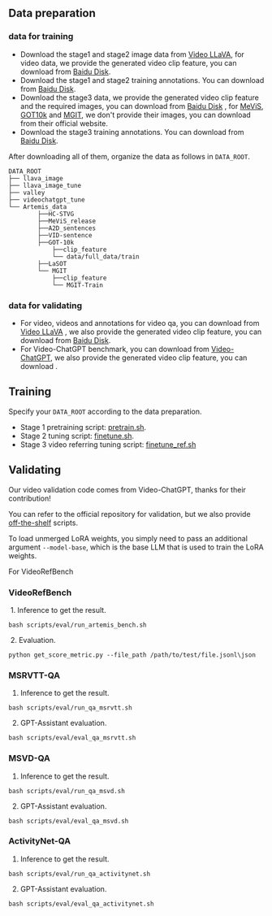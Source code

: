 ## Data preparation

### data for training
- Download the stage1 and stage2 image data from [Video LLaVA](https://github.com/PKU-YuanGroup/Video-LLaVA/blob/main/TRAIN_AND_VALIDATE.md), for video data, we provide the generated video clip feature, you can download from [Baidu Disk](https://pan.baidu.com/s/1vPZswad5auXlDrmV7JJpdg?pwd=lj8b).
- Download the stage1 and stage2 training annotations. You can download from [Baidu Disk](https://pan.baidu.com/s/1vPZswad5auXlDrmV7JJpdg?pwd=lj8b).
- Download the stage3 data, we provide the generated video clip feature and the required images, you can download from  [Baidu Disk](https://pan.baidu.com/s/1vPZswad5auXlDrmV7JJpdg?pwd=lj8b) , for [MeViS](https://codalab.lisn.upsaclay.fr/competitions/15094), [GOT10k](http://got-10k.aitestunion.com/) and [MGIT](http://videocube.aitestunion.com/), we don't provide their images, you can download from their official website.
- Download the stage3 training annotations. You can download from [Baidu Disk](https://pan.baidu.com/s/1vPZswad5auXlDrmV7JJpdg?pwd=lj8b).

After downloading all of them, organize the data as follows in ```DATA_ROOT```. 

```Shell
DATA_ROOT
├── llava_image
├── llava_image_tune
├── valley
├── videochatgpt_tune
└── Artemis_data
		├──HC-STVG
		├──MeViS_release
		├──A2D_sentences
		├──VID-sentence
		├──GOT-10k
			├──clip_feature
			└── data/full_data/train				
		├──LaSOT
		└── MGIT
			├──clip_feature
			└── MGIT-Train	
```

### data for validating
- For video, videos and annotations for video qa, you can download from [Video LLaVA](https://github.com/PKU-YuanGroup/Video-LLaVA/blob/main/TRAIN_AND_VALIDATE.md) , we also provide the generated video clip feature, you can download from [Baidu Disk](https://pan.baidu.com/s/1vPZswad5auXlDrmV7JJpdg?pwd=lj8b).
- For Video-ChatGPT benchmark, you can download from [Video-ChatGPT](https://github.com/mbzuai-oryx/Video-ChatGPT/blob/main/quantitative_evaluation/README.md), we also provide the generated video clip feature, you can download .

## Training
Specify your `DATA_ROOT` according to the data preparation.
- Stage 1 pretraining script: [pretrain.sh](scripts/pretrain.sh). 
- Stage 2 tuning script: [finetune.sh](scripts/finetune.sh).
- Stage 3 video referring tuning script: [finetune_ref.sh](scripts/finetune_ref.sh)

## Validating
Our video validation code comes from Video-ChatGPT, thanks for their contribution! 

You can refer to the official repository for validation, but we also provide [off-the-shelf](scripts/eval) scripts.

To load unmerged LoRA weights, you simply need to pass an additional argument `--model-base`, which is the base LLM that is used to train the LoRA weights. 

For VideoRefBench 

### VideoRefBench

​	1. Inference to get the result.

```
bash scripts/eval/run_artemis_bench.sh
```

​	2. Evaluation.

```
python get_score_metric.py --file_path /path/to/test/file.jsonl\json
```

### MSRVTT-QA
1. Inference to get the result.
```Shell
bash scripts/eval/run_qa_msrvtt.sh
```

2. GPT-Assistant evaluation.
```Shell
bash scripts/eval/eval_qa_msrvtt.sh
```

### MSVD-QA
1. Inference to get the result.
```Shell
bash scripts/eval/run_qa_msvd.sh
```

2. GPT-Assistant evaluation.
```Shell
bash scripts/eval/eval_qa_msvd.sh
```

### ActivityNet-QA
1. Inference to get the result.
```Shell
bash scripts/eval/run_qa_activitynet.sh
```

2. GPT-Assistant evaluation.
```Shell
bash scripts/eval/eval_qa_activitynet.sh
```









